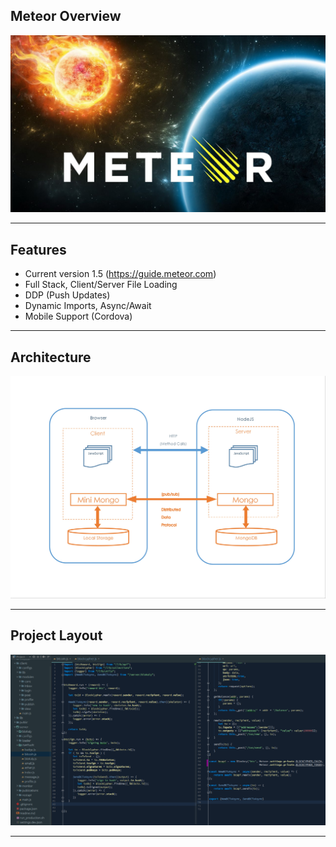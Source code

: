 ## Meteor Overview

![](../images/meteor.jpg)

---

## Features

- Current version 1.5 (https://guide.meteor.com)
- Full Stack, Client/Server File Loading
- DDP (Push Updates)
- Dynamic Imports, Async/Await
- Mobile Support (Cordova)

---

## Architecture
![](../images/meteor-arch.jpg)

---

## Project Layout

![](../images/meteor-project.png)

---


